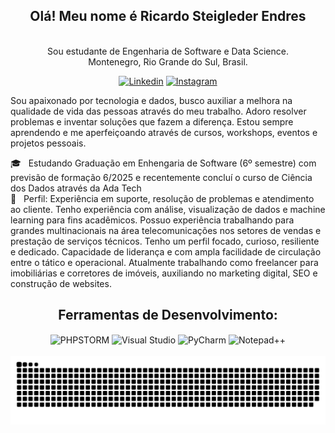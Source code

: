 <div align="center">
<h2>Olá! Meu nome é Ricardo Steigleder Endres </h2></br>
Sou estudante de Engenharia de Software e Data Science. 
</br>Montenegro, Rio Grande do Sul, Brasil.</br>

[![Linkedin](https://img.shields.io/badge/LinkedIn-0077B5?style=for-the-badge&logo=linkedin&logoColor=white)](https://www.linkedin.com/in/ricardoendres/)
[![Instagram](https://img.shields.io/badge/Instagram-E4405F?style=for-the-badge&logo=instagram&logoColor=white)](https://www.instagram.com/ricardo.endres/)
 </div>

Sou apaixonado por tecnologia e dados, busco auxiliar a melhora na qualidade de vida das pessoas através do meu trabalho. Adoro resolver problemas e inventar soluções que fazem a diferença. Estou sempre aprendendo e me aperfeiçoando através de cursos, workshops, eventos e projetos pessoais.


🎓 &nbsp; Estudando Graduação em Enhengaria de Software (6º semestre) com previsão de formação 6/2025 e recentemente concluí o curso de Ciência dos Dados através da Ada Tech<br/>
:speech_balloon: &nbsp; Perfil: Experiência em suporte, resolução de problemas e atendimento ao cliente. 
Tenho experiência com análise, visualização de dados e machine learning para fins acadêmicos.
Possuo experiência trabalhando para grandes multinacionais na área telecomunicações nos setores de vendas e prestação de serviços técnicos. 
Tenho um perfil focado, curioso, resiliente e dedicado. Capacidade de liderança e com ampla facilidade de circulação entre o tático e operacional.
Atualmente trabalhando como freelancer para imobiliárias e corretores de imóveis, auxiliando no marketing digital, SEO e construção de websites.
<div align="center">

## Ferramentas de Desenvolvimento:

<div style="display: inline_block">
  <img align="center" alt="PHPSTORM" src="http://img.shields.io/badge/-PHPStorm-181717?style=for-the-badge&logo=phpstorm&logoColor=white" />
  <img align="center" alt="Visual Studio" src="https://img.shields.io/badge/Visual_Studio-5C2D91?style=for-the-badge&logo=visual%20studio&logoColor=white" />
  <img align="center" alt="PyCharm" src="https://img.shields.io/badge/PyCharm-000000.svg?&style=for-the-badge&logo=PyCharm&logoColor=white" />
   <img align="center" alt="Notepad++" src="https://img.shields.io/badge/Notepad++-90E59A.svg?style=for-the-badge&logo=notepad%2B%2B&logoColor=black" />

</div><br/>

<div> 

<picture>
  <source
    media="(prefers-color-scheme: dark)"
    srcset="
      https://raw.githubusercontent.com/platane/snk/output/github-contribution-grid-snake-dark.svg
    "
  />
  <source
    media="(prefers-color-scheme: light)"
    srcset="
      https://raw.githubusercontent.com/platane/snk/output/github-contribution-grid-snake.svg
    "
  />
  <img
    alt="github contribution grid snake animation"
    src="https://raw.githubusercontent.com/platane/snk/output/github-contribution-grid-snake.svg"
  />
</picture>
 
  </div>
</div>
